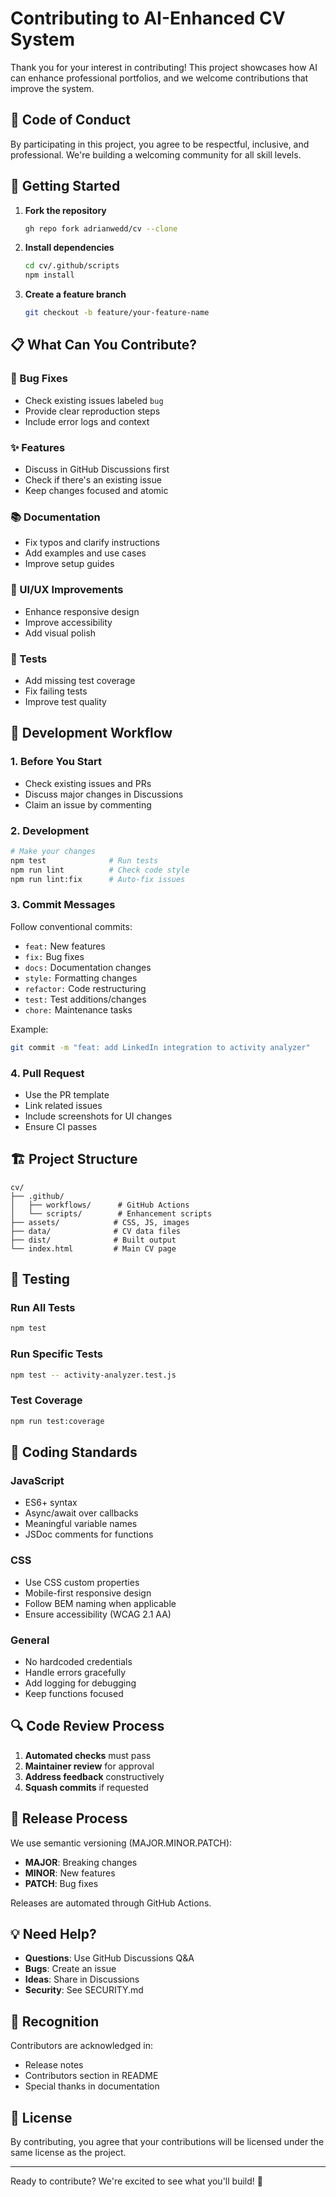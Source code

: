 # Contributing to AI-Enhanced CV System

Thank you for your interest in contributing! This project showcases how AI can enhance professional portfolios, and we welcome contributions that improve the system.

## 🤝 Code of Conduct

By participating in this project, you agree to be respectful, inclusive, and professional. We're building a welcoming community for all skill levels.

## 🚀 Getting Started

1. **Fork the repository**
   ```bash
   gh repo fork adrianwedd/cv --clone
   ```

2. **Install dependencies**
   ```bash
   cd cv/.github/scripts
   npm install
   ```

3. **Create a feature branch**
   ```bash
   git checkout -b feature/your-feature-name
   ```

## 📋 What Can You Contribute?

### 🐛 Bug Fixes
- Check existing issues labeled `bug`
- Provide clear reproduction steps
- Include error logs and context

### ✨ Features
- Discuss in GitHub Discussions first
- Check if there's an existing issue
- Keep changes focused and atomic

### 📚 Documentation
- Fix typos and clarify instructions
- Add examples and use cases
- Improve setup guides

### 🎨 UI/UX Improvements
- Enhance responsive design
- Improve accessibility
- Add visual polish

### 🧪 Tests
- Add missing test coverage
- Fix failing tests
- Improve test quality

## 🔄 Development Workflow

### 1. **Before You Start**
- Check existing issues and PRs
- Discuss major changes in Discussions
- Claim an issue by commenting

### 2. **Development**
```bash
# Make your changes
npm test              # Run tests
npm run lint          # Check code style
npm run lint:fix      # Auto-fix issues
```

### 3. **Commit Messages**
Follow conventional commits:
- `feat:` New features
- `fix:` Bug fixes
- `docs:` Documentation changes
- `style:` Formatting changes
- `refactor:` Code restructuring
- `test:` Test additions/changes
- `chore:` Maintenance tasks

Example:
```bash
git commit -m "feat: add LinkedIn integration to activity analyzer"
```

### 4. **Pull Request**
- Use the PR template
- Link related issues
- Include screenshots for UI changes
- Ensure CI passes

## 🏗️ Project Structure

```
cv/
├── .github/
│   ├── workflows/      # GitHub Actions
│   └── scripts/        # Enhancement scripts
├── assets/            # CSS, JS, images
├── data/              # CV data files
├── dist/              # Built output
└── index.html         # Main CV page
```

## 🧪 Testing

### Run All Tests
```bash
npm test
```

### Run Specific Tests
```bash
npm test -- activity-analyzer.test.js
```

### Test Coverage
```bash
npm run test:coverage
```

## 🎯 Coding Standards

### JavaScript
- ES6+ syntax
- Async/await over callbacks
- Meaningful variable names
- JSDoc comments for functions

### CSS
- Use CSS custom properties
- Mobile-first responsive design
- Follow BEM naming when applicable
- Ensure accessibility (WCAG 2.1 AA)

### General
- No hardcoded credentials
- Handle errors gracefully
- Add logging for debugging
- Keep functions focused

## 🔍 Code Review Process

1. **Automated checks** must pass
2. **Maintainer review** for approval
3. **Address feedback** constructively
4. **Squash commits** if requested

## 🚢 Release Process

We use semantic versioning (MAJOR.MINOR.PATCH):
- **MAJOR**: Breaking changes
- **MINOR**: New features
- **PATCH**: Bug fixes

Releases are automated through GitHub Actions.

## 💡 Need Help?

- **Questions**: Use GitHub Discussions Q&A
- **Bugs**: Create an issue
- **Ideas**: Share in Discussions
- **Security**: See SECURITY.md

## 🙏 Recognition

Contributors are acknowledged in:
- Release notes
- Contributors section in README
- Special thanks in documentation

## 📄 License

By contributing, you agree that your contributions will be licensed under the same license as the project.

---

Ready to contribute? We're excited to see what you'll build! 🎉